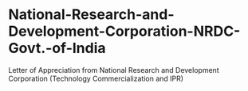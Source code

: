 # National-Research-and-Development-Corporation-NRDC-Govt.-of-India
Letter of Appreciation from National Research and Development Corporation (Technology Commercialization and IPR)
